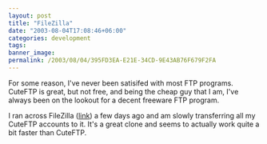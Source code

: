 ```yaml
---
layout: post
title: "FileZilla"
date: "2003-08-04T17:08:46+06:00"
categories: development 
tags: 
banner_image: 
permalink: /2003/08/04/395FD3EA-E21E-34CD-9E43AB76F679F2FA
---
```


For some reason, I've never been satisifed with most FTP programs. CuteFTP is great, but not free, and being the cheap guy that I am, I've always been on the lookout for a decent freeware FTP program. 

I ran across FileZilla (<a href="http://sourceforge.net/projects/filezilla">link</a>) a few days ago and am slowly transferring all my CuteFTP accounts to it. It's a great clone and seems to actually work quite a bit faster than CuteFTP.